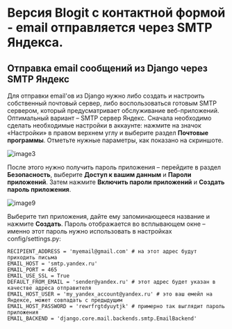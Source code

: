 # Версия Blogit с контактной формой - email отправляется через SMTP Яндекса.

## Отправка email сообщений из Django через SMTP Яндекс
Для отправки email'ов из Django нужно либо создать и настроить собственный почтовый сервер, либо воспользоваться готовым SMTP сервером, который предусматривает обслуживание веб-приложений. Оптимальный вариант – SMTP сервер Яндекс. Сначала необходимо сделать необходимые настройки в аккаунте: нажмите на значок «Настройки» в правом верхнем углу и выберите раздел **Почтовые программы**. Отметьте нужные параметры, как показано на скриншоте.

![image3](https://github.com/natkaida/blogit_with_contact_form/assets/85797091/40cba169-7440-43a8-905c-0bb865db7b0e)

После этого нужно получить пароль приложения – перейдите в раздел **Безопасность**, выберите **Доступ к вашим данным** и **Пароли приложений**. Затем нажмите **Включить пароли приложений** и **Создать пароль приложения**.

![image9](https://github.com/natkaida/blogit_with_contact_form/assets/85797091/b84f3e03-4c65-4f30-9539-aceb599d0e0a)

Выберите тип приложения, дайте ему запоминающееся название и нажмите **Создать**. Пароль отображается во всплывающем окне – именно этот пароль нужно использовать в настройках config/settings.py:

```
RECIPIENT_ADDRESS = 'myemail@gmail.com' # на этот адрес будут приходить письма
EMAIL_HOST = 'smtp.yandex.ru'
EMAIL_PORT = 465
EMAIL_USE_SSL = True
DEFAULT_FROM_EMAIL = 'sender@yandex.ru' # этот адрес будет указан в качестве адреса отправителя
EMAIL_HOST_USER = 'my_yandex_account@yandex.ru' # это ваш емейл на Яндексе, может совпадать с предыдущим
EMAIL_HOST_PASSWORD = 'rewrfrgtdyuytjk' # примерно так выглядит пароль приложения
EMAIL_BACKEND = 'django.core.mail.backends.smtp.EmailBackend'
```
